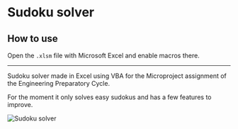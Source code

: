 # Sudoku solver

## How to use

Open the `.xlsm` file with Microsoft Excel and enable macros there.

---

Sudoku solver made in Excel using VBA for the Microproject assignment of the Engineering Preparatory Cycle.

For the moment it only solves easy sudokus and has a few features to improve.



![Sudoku solver](http://i.imgur.com/STTqV2X.png)
